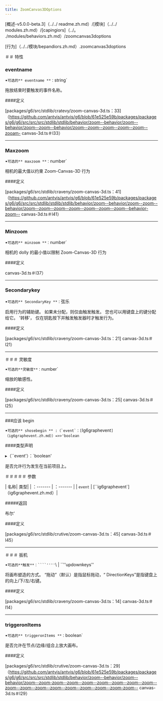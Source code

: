 ```yaml
---
title: ZoomCanvas3DOptions
---
```


[概述-v5.0.0-beta.3]（../../ readme.zh.md）/[模块]（../../ modules.zh.md）/[capingiors]（../。 ./modules/behaviors.zh.md）/zoomcanvas3doptions

[行为]（../../模块/bepandiors.zh.md）.zoomcanvas3doptions

＃＃ 特性

### eventname

•`可选的** eventname **：`string`

拖放结束时要触发的事件名称。

####定义

[packages/g6/src/stdlib/cratevy/zoom-canvas-3d.ts：33]（https://github.com/antvis/antvis/g6/blob/61e525e59b/packages/packages/g6/g6/src/src/src/stdlib/stdlib/behavior/zoom--behavior/zoom--behavior/zoom--zoom--behavior/zoom--zoom--zoom--zoom--zoom--zooam- canvas-3d.ts＃l33）

---

### Maxzoom

•`可选的** maxzoom **：`number`

相机的最大值以约束 Zoom-Canvas-3D 行为

####定义

[packages/g6/src/stdlib/craveny/zoom-canvas-3d.ts：41]（https://github.com/antvis/antvis/g6/blob/61e525e59b/packages/packages/g6/g6/src/src/stdlib/stdlib/stdlib/behavior/zoom--behavior/zoom--zoom--behavior/zoom--zoom--zoom--zoom--zoom--zoom--zoom--behavior-zoom-- canvas-3d.ts＃l41）

---

### Minzoom

•`可选的** minzoom **：`number`

相机的 dolly 的最小值以限制 Zoom-Canvas-3D 行为

####定义

canvas-3d.ts＃l37）

---

### Secondarykey

•`可选的** SecondaryKey **：`弦乐

启用行为的辅助键。
如果未分配，则仅由触发触发。
您也可以用键盘上的键分配给它。 '转移'，
仅在钥匙按下并触发触发器时才触发行为。

####定义

[packages/g6/src/stdlib/craveny/zoom-canvas-3d.ts：21] canvas-3d.ts＃l21）

---

＃＃＃ 灵敏度

•`可选的**灵敏度**：`number`

缩放的敏感性。

####定义

[packages/g6/src/stdlib/craveny/zoom-canvas-3d.ts：25] canvas-3d.ts＃l25）

---

###应该 begin

•`` 可选的** shosebegin ** :（`event`：[ ``Ig6graphevent`]（ig6graphevent.zh.md））=>>'boolean`

####类型声明

▸（``event'）：`boolean'

是否允许行为发生在当前项目上。

＃＃＃＃＃ 参数

| 名称| 类型|
| ：------- | ：------- |
| `event` | [``ig6graphevent`]（ig6graphevent.zh.md）|

#####返回

布尔'

####定义

[packages/g6/src/stdlib/crutive/zoom-canvas-3d.ts：45] canvas-3d.ts＃l45）

---

＃＃＃ 扳机

•` 可选的**触发**：````'''' `\ | ``''updownkeys''

将画布塑造的方式。 “拖动”（默认）是指鼠标拖动，“ DirectionKeys”是指键盘上的向上/下/左/右键。

####定义

[packages/g6/src/stdlib/craveny/zoom-canvas-3d.ts：14] canvas-3d.ts＃l14）

---

### triggeronItems

•`可选的** triggeronItems **：`boolean`

是否允许在节点/边缘/组合上放大画布。

####定义

[packages/g6/src/stdlib/crutive/zoom-canvas-3d.ts：29]（https://github.com/antvis/antvis/g6/blob/61e525e59b/packages/packages/g6/g6/src/src/src/stdlib/stdlib/behavior/zoom--behavior/zoom--behavior/zoom--zoom-zoom--zoom--zoom--zoom--zoom--zoom--zoom--zoom--zoom--zoom--zoom--zoom--zoom--zoom--zoom-zoom-- canvas-3d.ts＃l29）

